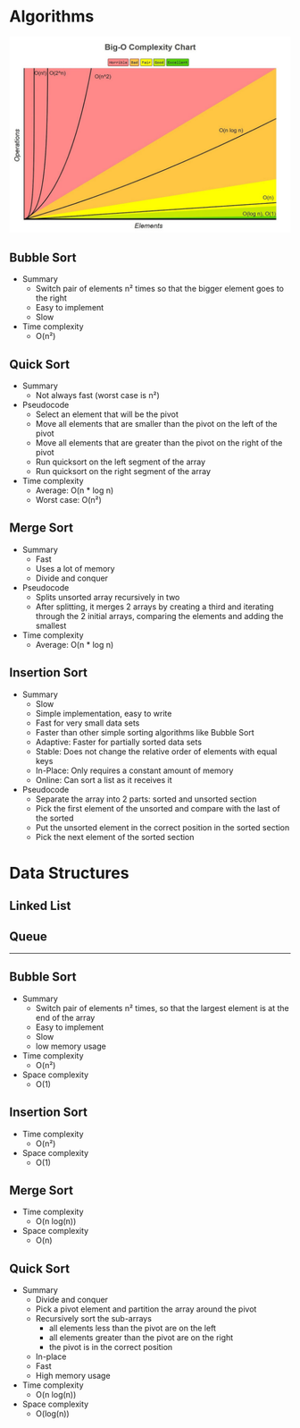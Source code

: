 
# Algorithms

![Big O complexity chart](./images/big_o_complexity_chart.jpg)

## Bubble Sort
- Summary
  - Switch pair of elements n² times so that the bigger element goes to the right
  - Easy to implement
  - Slow
- Time complexity
  - O(n²)

## Quick Sort
- Summary
  - Not always fast (worst case is n²)
- Pseudocode
  - Select an element that will be the pivot
  - Move all elements that are smaller than the pivot on the left of the pivot
  - Move all elements that are greater than the pivot on the right of the pivot
  - Run quicksort on the left segment of the array
  - Run quicksort on the right segment of the array
- Time complexity
  - Average: O(n * log n)
  - Worst case: O(n²)

## Merge Sort
- Summary
  - Fast
  - Uses a lot of memory
  - Divide and conquer
- Pseudocode
  - Splits unsorted array recursively in two
  - After splitting, it merges 2 arrays by creating a third and iterating through the 2 initial arrays, comparing the elements and adding the smallest
- Time complexity
  - Average: O(n * log n)

## Insertion Sort
- Summary
  - Slow
  - Simple implementation, easy to write
  - Fast for very small data sets
  - Faster than other simple sorting algorithms like Bubble Sort
  - Adaptive: Faster for partially sorted data sets
  - Stable: Does not change the relative order of elements with equal keys
  - In-Place: Only requires a constant amount of memory
  - Online: Can sort a list as it receives it
- Pseudocode
  - Separate the array into 2 parts: sorted and unsorted section
  - Pick the first element of the unsorted and compare with the last of the sorted
  - Put the unsorted element in the correct position in the sorted section
  - Pick the next element of the sorted section

# Data Structures

## Linked List

## Queue

---

## Bubble Sort

- Summary
    - Switch pair of elements n² times, so that the largest element is at the end of the array
    - Easy to implement
    - Slow
    - low memory usage
- Time complexity
    - O(n²)
- Space complexity
    - O(1)

## Insertion Sort

- Time complexity
    - O(n²)
- Space complexity
    - O(1)

## Merge Sort

- Time complexity
    - O(n log(n))
- Space complexity
    - O(n)

## Quick Sort

- Summary
    - Divide and conquer
    - Pick a pivot element and partition the array around the pivot
    - Recursively sort the sub-arrays
        - all elements less than the pivot are on the left
        - all elements greater than the pivot are on the right
        - the pivot is in the correct position
    - In-place
    - Fast
    - High memory usage
- Time complexity
    - O(n log(n))
- Space complexity
    - O(log(n))
